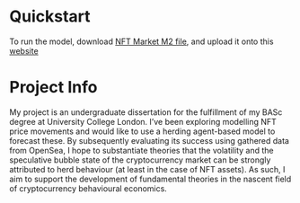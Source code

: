 # Quickstart
To run the model, download [NFT Market M2 file](https://github.com/omotarita/diss_data/blob/main/NFT%20Market%20M2.nlogo), and upload it onto this [website](https://www.netlogoweb.org/launch#Load)

# Project Info
My project is an undergraduate dissertation for the fulfillment of my BASc degree at University College London. I’ve been exploring modelling NFT price movements and would like to use a herding agent-based model to forecast these.  By subsequently evaluating its success using gathered data from OpenSea, I hope to substantiate theories that the volatility and the speculative bubble state of the cryptocurrency market can be strongly attributed to herd behaviour (at least in the case of NFT assets). As such, I aim to support the development of fundamental theories in the nascent field of cryptocurrency behavioural economics.

